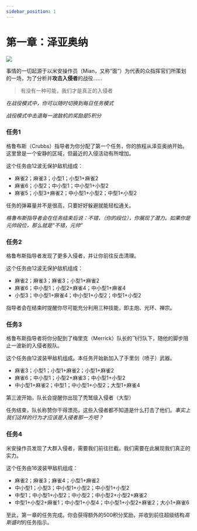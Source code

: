 ```yaml
---
sidebar_position: 1
---
```


# 第一章：泽亚奥纳

<img src="/Campaign/za.png" style={{zoom:0.5}}/>

事情的一切起源于以米安操作员（Mian，又称“面”）为代表的众指挥官们所策划的一场，为了分析并**攻击入侵者**的战役……

> 有没有一种可能，我们才是真正的入侵者

*在战役模式中，你可以随时切换到每日任务模式*

*战役模式中击退每一波敌机的奖励是5积分*

### 任务1

格鲁布斯（Crubbs）指导者为你分配了第一个任务，你的旅程从泽亚奥纳开始。这里曾是一个安静的区域，但最近的入侵活动有所增加。

这个任务由12波无保护敌机组成：

- 麻雀2；麻雀3；小型1；小型1+麻雀2
- 麻雀6；小型2；中小型1；中小型1+小型2
- 麻雀5；小型3+麻雀2；中小型1+小型2；中型1+小型2

任务的弹幕量并不是很高，只要好好躲避就能轻松通关。

*格鲁布斯指导者会在任务结束后说：不错，（你的段位），你展现了潜力。如果你是元帅段位，那么就是“不错，元帅”*

### 任务2

格鲁布斯指导者发现了更多入侵者，并让你前往反击清理。

这个任务由12波无保护敌机组成：

- 麻雀2；麻雀3；麻雀3；小型1+麻雀2
- 麻雀6；中小型1；小型2+麻雀4；中小型1+麻雀4
- 小型3；中小型1+麻雀4；中小型1+小型2；中型1+小型2

指导者会在结束时提醒你尽可能充分利用三种技能，即主炮、光环、禅宗。

### 任务3

格鲁布斯指导者将你分配到了梅里克（Merrick）队长的飞行队下，随他的脚步阻止一波新的入侵者舰队。

这个任务由12波装甲敌机组成。本任务开始新加入了手里剑（喷子）武器。

- 麻雀3；小型1；小型1+麻雀2；小型1+麻雀2
- 麻雀6；中小型1；小型2+麻雀3；中小型1+小型2
- 中小型1+麻雀2；中型1；中小型1+小型2；大型1+麻雀4

第三波开始，队长会提醒你出现了秃鹫级入侵者（大型）

任务结束，队长称赞你干得漂亮，这些入侵者都不知道是什么打击了他们。*事实上我们这样的行为才应该是入侵者那一方吧？*

### 任务4

米安操作员发现了大群入侵者，需要我们前往拦截。我们需要在此展现我们真正的实力。

这个任务由16波装甲敌机组成：

- 麻雀2；麻雀3；麻雀4；小型1+麻雀2
- 中小型1；小型3；中小型1+小型2；中小型1+小型2
- 中型1；中小型1+小型2；中小型2；中小型2+小型2+麻雀2
- 中型1+小型2+麻雀1；中小型1+小型4；中小型1+小型2+麻雀2；大小1+麻雀6

至此，第一章的任务完成。你会获得额外的500积分奖励，并收到前往超级结构*高斯盛时*的任务指示。